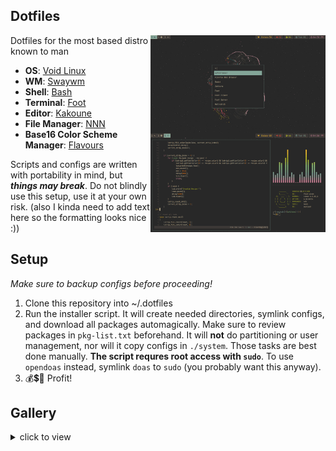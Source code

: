 ## Dotfiles
<img src="https://raw.githubusercontent.com/Newchair2644/dotfiles/master/screenshots/gruvbox-dark-medium.png" alt="img" align="right" width="280">

Dotfiles for the most based distro known to man

- **OS**: [Void Linux](https://voidlinux.org)
- **WM**: [Swaywm](https://github.com/swaywm/sway)
- **Shell**: [Bash](https://git.savannah.gnu.org/git/bash.git)
- **Terminal**: [Foot](https://codeberg.org/dnkl/foot)
- **Editor**: [Kakoune](https://kakoune.org)
- **File Manager**: [NNN](https://github.com/jarun/nnn)
- **Base16 Color Scheme Manager**: [Flavours](https://www.nordtheme.com)

Scripts and configs are written with portability in mind, but ***things may break***. Do not blindly use this setup, use it at your own risk. (also I kinda need to add text here so the formatting looks nice :))

## Setup
*Make sure to backup configs before proceeding!*
1. Clone this repository into ~/.dotfiles
2. Run the installer script. It will create needed directories, symlink configs, and download all packages automagically. Make sure to review packages in `pkg-list.txt` beforehand. It will **not** do partitioning or user management, nor will it copy configs in `./system`. Those tasks are best done manually.
   **The script requres root access with `sudo`**. To use `opendoas` instead, symlink `doas` to `sudo` (you probably want this anyway).
3. 💰💲💸 Profit!

## Gallery
<details>

<summary>click to view</summary>
<img src="https://raw.githubusercontent.com/Newchair2644/dotfiles/master/screenshots/catppuccin.png" alt="img" align="center" width="900px">

<img src="https://raw.githubusercontent.com/Newchair2644/dotfiles/master/screenshots/gruvbox-dark-medium.png" alt="img" align="center" width="900px">

<img src="https://raw.githubusercontent.com/Newchair2644/dotfiles/master/screenshots/paradise.png" alt="img" align="center" width="900px">

<img src="https://raw.githubusercontent.com/Newchair2644/dotfiles/master/screenshots/gallery-01.png" alt="img" align="center" width="900px">

<img src="https://raw.githubusercontent.com/Newchair2644/dotfiles/master/screenshots/gallery-02.png" alt="img" align="center" width="900px">
</details>
